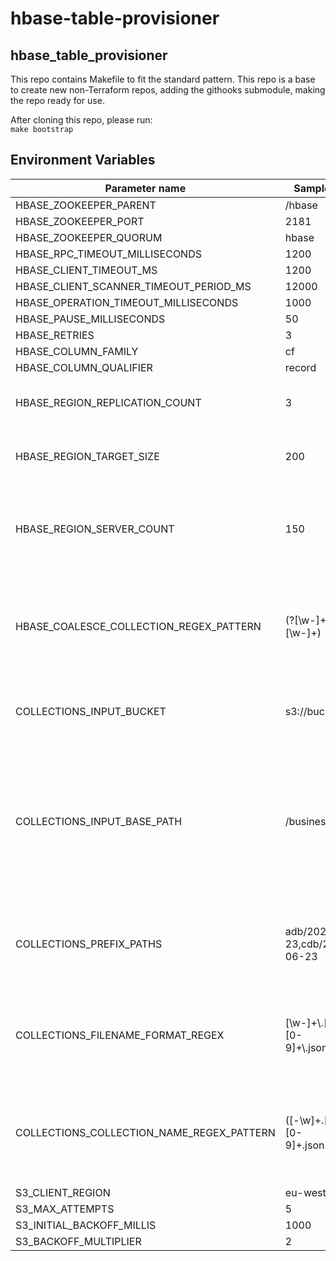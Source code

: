 # hbase-table-provisioner

## hbase_table_provisioner

This repo contains Makefile to fit the standard pattern.
This repo is a base to create new non-Terraform repos, adding the githooks submodule, making the repo ready for use.

After cloning this repo, please run:  
`make bootstrap`

## Environment Variables

| Parameter name                | Sample Value               | Further info
|-------------------------------|----------------------------|--------------
| HBASE_ZOOKEEPER_PARENT            | /hbase                            | 
| HBASE_ZOOKEEPER_PORT              | 2181                              | 
| HBASE_ZOOKEEPER_QUORUM            | hbase                             | 
| HBASE_RPC_TIMEOUT_MILLISECONDS    | 1200                             |
| HBASE_CLIENT_TIMEOUT_MS           | 1200                              |
| HBASE_CLIENT_SCANNER_TIMEOUT_PERIOD_MS | 12000                    | 
| HBASE_OPERATION_TIMEOUT_MILLISECONDS | 1000                       |
| HBASE_PAUSE_MILLISECONDS          | 50                                |
| HBASE_RETRIES                     | 3                                 |
| HBASE_COLUMN_FAMILY               | cf                                |
| HBASE_COLUMN_QUALIFIER            | record                            |
| HBASE_REGION_REPLICATION_COUNT    | 3                                | Replication count per region created in Hbase
| HBASE_REGION_TARGET_SIZE          | 200                               | Number of regions per region server to aim for.
| HBASE_REGION_SERVER_COUNT         | 150                               | Number of region servers the cluster is using - this value should be input by Terraform
| HBASE_COALESCE_COLLECTION_REGEX_PATTERN | (?<database>[\w-]+)\.(?<collection>[\w-]+) | Regex pattern used to split collection-table name of S3 files into two groups for variable setting.
| COLLECTIONS_INPUT_BUCKET                         | s3://bucket                       | Ingest bucket name - this value should be input by Terraform
| COLLECTIONS_INPUT_BASE_PATH                      | /business/mongo                   | Base path prefix where UC database export files are held. Note: This is not to include the adb, cdb etc prefixes. They should be handed in as collection paths.
| COLLECTIONS_PREFIX_PATHS               | adb/2020-06-23,cdb/2020-06-23     | Prefix for exported UC database files. This is the same prefix values used by HDI.
| COLLECTIONS_FILENAME_FORMAT_REGEX          | [\\w-]+\\.[\\w-]+\\.[0-9]+\\.json\\.gz\\.enc  | Regex pattern that matches the filenames of the data files within the aforementioned S3 location.
| COLLECTIONS_COLLECTION_NAME_REGEX_PATTERN  | ([-\w]+\.[-.\w]+)\.[0-9]+\.json\.gz\.enc  | Regex pattern that matches the filenames of the data files within the aforementioned S3 location with groups.
| S3_CLIENT_REGION                      | eu-west-2
| S3_MAX_ATTEMPTS                       | 5
| S3_INITIAL_BACKOFF_MILLIS             | 1000
| S3_BACKOFF_MULTIPLIER                 | 2